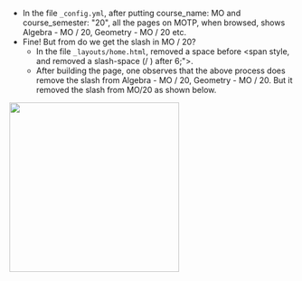 * In the file `_config.yml`, after putting course_name: MO and course_semester: "20",
all the pages on MOTP, when browsed, shows Algebra - MO / 20, Geometry - MO / 20 etc.
* Fine! But from do we get the slash in MO / 20?
  * In the file `_layouts/home.html`, removed a space before <span style, and removed a slash-space (/ ) after 6;">.
  * After building the page, one observes that the above process does remove the slash from Algebra - MO / 20, Geometry - MO / 20.
    But it removed the slash from MO/20 as shown below.
    
<p float="left">
<img src="https://raw.githubusercontent.com/kazemnejad/jekyll-course-website-template/master/_images/screenshots/LearningSyntax/FrmTopOfHome-SlashRemoved.png" width="300">
</p>
